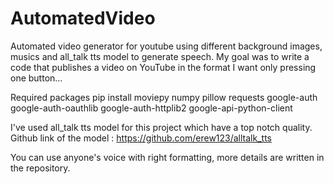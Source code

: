 # AutomatedVideo
Automated video generator for youtube using different background images, musics and all_talk tts model to generate speech. My goal was to write a code that publishes a video on YouTube in the format I want only pressing one button...

Required packages
pip install moviepy numpy pillow requests google-auth google-auth-oauthlib google-auth-httplib2 google-api-python-client

I've used all_talk tts model for this project which have a top notch quality.
Github link of the model : https://github.com/erew123/alltalk_tts

You can use anyone's voice with right formatting, more details are written in the repository.

